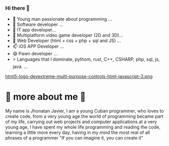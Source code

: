 ### Hi there 👋

<!--
**eltiojhon7/eltiojhon7** is a ✨ _special_ ✨ repository because its `README.md` (this file) appears on your GitHub profile.

Here are some ideas to get you started:

- 🔭 I’m currently working on ...
- 🌱 I’m currently learning ...
- 👯 I’m looking to collaborate on ...
- 🤔 I’m looking for help with ...
- 💬 Ask me about ...
- 📫 How to reach me: ...
- 😄 Pronouns: ...
- ⚡ Fun fact: ...
-->
- 🔭 Young man passionate about programming ...
- 🌱 Software developer ...
- 👯 IT app developer...
- 🤔 Multiplatform video game developer (2D and 3D)...
- 💬 Web Developer (html + css + php + sql and JS) ...
- 📫 iOS APP Developer ...
- 😄 Pawn developer ...
- ⚡ Languages ​​that I dominate, pythom, rust, C++, CSHARP, php, sql, js, java. ...

[html5-logo-devextreme-multi-purpose-controls-html-javascript-3.png](https://postimg.cc/JGZLVbK9)

# 👀 more about me 👀

My name is Jhonatan Javier, I am a young Cuban programmer, who loves to create code, from a very young age the world of programming became part of my life, carrying out web projects and computer applications at a very young age, I have spent my whole life programming and reading the code, learning a little more every day, having in my mind the most real of all phrases of a programmer "If you can imagine it, you can create it"


